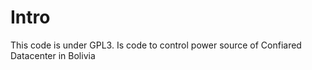 # Intro

This code is under GPL3. Is code to control power source of Confiared Datacenter in Bolivia

